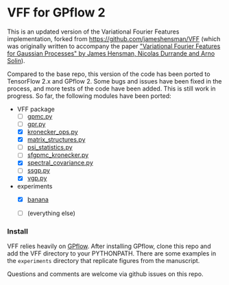 # VFF for GPflow 2

This is an updated version of the Variational Fourier Features implementation, forked from https://github.com/jameshensman/VFF (which was originally written to accompany the paper ["Variational Fourier Features for Gaussian Processes" by James Hensman, Nicolas Durrande and Arno Solin](http://www.jmlr.org/papers/v18/16-579.html)).

Compared to the base repo, this version of the code has been ported to TensorFlow 2.x and GPflow 2. Some bugs and issues have been fixed in the process, and more tests of the code have been added. This is still work in progress.
So far, the following modules have been ported:
- VFF package
  - [ ] [gpmc.py](https://github.com/st--/VFF/blob/gpflow2/VFF/gpmc.py)
  - [ ] [gpr.py](https://github.com/st--/VFF/blob/gpflow2/VFF/gpr.py)
  - [X] [kronecker_ops.py](https://github.com/st--/VFF/blob/gpflow2/VFF/kronecker_ops.py)
  - [X] [matrix_structures.py](https://github.com/st--/VFF/blob/gpflow2/VFF/matrix_structures.py)
  - [ ] [psi_statistics.py](https://github.com/st--/VFF/blob/gpflow2/VFF/psi_statistics.py)
  - [ ] [sfgpmc_kronecker.py](https://github.com/st--/VFF/blob/gpflow2/VFF/sfgpmc_kronecker.py)
  - [X] [spectral_covariance.py](https://github.com/st--/VFF/blob/gpflow2/VFF/spectral_covariance.py)
  - [ ] [ssgp.py](https://github.com/st--/VFF/blob/gpflow2/VFF/ssgp.py)
  - [X] [vgp.py](https://github.com/st--/VFF/blob/gpflow2/VFF/vgp.py)
- experiments
  - [X] [banana](https://github.com/st--/VFF/blob/gpflow2/experiments/banana)
  - [ ] (everything else)


### Install
VFF relies heavily on [GPflow](github.com/GPflow/GPflow). After installing GPflow, clone this repo and add the VFF directory to your PYTHONPATH. There are some examples in the `experiments` directory that replicate figures from the manuscript. 

Questions and comments are welcome via github issues on this repo.



